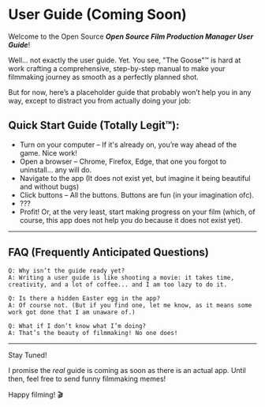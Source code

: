 # **User Guide (Coming Soon)**

Welcome to the Open Source ***Open Source Film Production Manager User Guide***!

Well... not exactly the user guide. Yet. You see, "The Goose"™ is hard at work crafting a comprehensive, step-by-step manual to make your filmmaking journey as smooth as a perfectly planned shot.

But for now, here’s a placeholder guide that probably won’t help you in any way, except to distract you from actually doing your job:

## **Quick Start Guide (Totally Legit™):**

- Turn on your computer – If it's already on, you’re way ahead of the game. Nice work!
- Open a browser – Chrome, Firefox, Edge, that one you forgot to uninstall... any will do.
- Navigate to the app (It does not exist yet, but imagine it being beautiful and without bugs)
- Click buttons – All the buttons. Buttons are fun (in your imagination ofc).
- ???
- Profit! Or, at the very least, start making progress on your film (which, of course, this app does not help you do because it does not exist yet).

---

## **FAQ (Frequently Anticipated Questions)**

```
Q: Why isn’t the guide ready yet?
A: Writing a user guide is like shooting a movie: it takes time, creativity, and a lot of coffee... and I am too lazy to do it.
```
```
Q: Is there a hidden Easter egg in the app?
A: Of course not. (But if you find one, let me know, as it means some work got done that I am unaware of.)
```
```
Q: What if I don’t know what I’m doing?
A: That’s the beauty of filmmaking! No one does!
```

---

Stay Tuned!

I promise the *real* guide is coming as soon as there is an actual app. Until then, feel free to send funny filmmaking memes!

Happy filming! 🎬